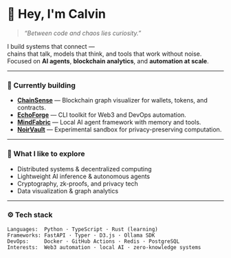 # 👋 Hey, I'm Calvin

> *“Between code and chaos lies curiosity.”*

I build systems that connect —  
chains that talk, models that think, and tools that work without noise.  
Focused on **AI agents**, **blockchain analytics**, and **automation at scale**.

---

### 🧭 Currently building
- **[ChainSense](https://github.com/calvinjones883/chainsense)** — Blockchain graph visualizer for wallets, tokens, and contracts.  
- **[EchoForge](https://github.com/calvinjones883/echoforge)** — CLI toolkit for Web3 and DevOps automation.  
- **[MindFabric](https://github.com/calvinjones883/mindfabric)** — Local AI agent framework with memory and tools.  
- **[NoirVault](https://github.com/calvinjones883/noirvault)** — Experimental sandbox for privacy-preserving computation.

---

### 🧠 What I like to explore
- Distributed systems & decentralized computing  
- Lightweight AI inference & autonomous agents  
- Cryptography, zk-proofs, and privacy tech  
- Data visualization & graph analytics  

---

### ⚙️ Tech stack
```text
Languages:  Python · TypeScript · Rust (learning)
Frameworks: FastAPI · Typer · D3.js · Ollama SDK
DevOps:     Docker · GitHub Actions · Redis · PostgreSQL
Interests:  Web3 automation · local AI · zero-knowledge systems
